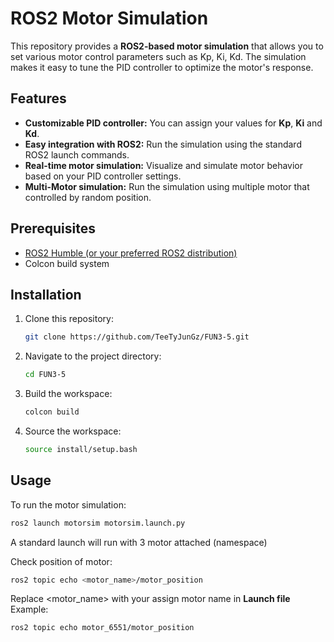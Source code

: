 # **ROS2 Motor Simulation**

This repository provides a **ROS2-based motor simulation** that allows you to set various motor control parameters such as Kp, Ki, Kd. The simulation makes it easy to tune the PID controller to optimize the motor's response.

## **Features**

- **Customizable PID controller:** You can assign your values for **Kp**, **Ki** and **Kd**.
- **Easy integration with ROS2:** Run the simulation using the standard ROS2 launch commands.
- **Real-time motor simulation:** Visualize and simulate motor behavior based on your PID controller settings.
- **Multi-Motor simulation:** Run the simulation using multiple motor that controlled by random position.

## **Prerequisites**

- [ROS2 Humble (or your preferred ROS2 distribution)](https://docs.ros.org/en/humble/Installation.html)
- Colcon build system

## **Installation**

1. Clone this repository:
   ```bash
   git clone https://github.com/TeeTyJunGz/FUN3-5.git
   ```
2. Navigate to the project directory:
   ```bash
   cd FUN3-5
   ```
3. Build the workspace:
   ```bash
   colcon build
   ```
4. Source the workspace:
   ```bash
   source install/setup.bash
   ```
   
## **Usage**
To run the motor simulation:
   ```bash
   ros2 launch motorsim motorsim.launch.py
   ```
   A standard launch will run with 3 motor attached (namespace)

Check position of motor:
   ```bash
   ros2 topic echo <motor_name>/motor_position
   ```
   Replace <motor_name> with your assign motor name in **Launch file**
Example:
   ```bash
   ros2 topic echo motor_6551/motor_position
   ```
